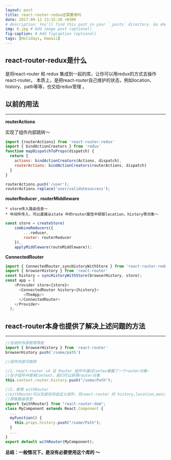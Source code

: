 ```yaml
---
layout: post
title: react-router-redux还需要用吗
date: 2017-09-12 13:32:20 +0300
# description: You’ll find this post in your `_posts` directory. Go ahead and edit it and re-build the site to see your changes. # Add post description (optional)
img: 6.jpg # Add image post (optional)
fig-caption: # Add figcaption (optional)
tags: [Holidays, Hawaii]
---
```

## react-router-redux是什么

  是将react-router 和 redux 集成到一起的库，让你可以用redux的方式去操作react-router。
  本质上，是把react-router自己维护的状态，例如location、history、path等等，也交给redux管理 。


## 以前的用法
----
  **routerActions**

  实现了组件内部跳转～

```js
import {routerActions} from 'react-router-redux'
import { bindActionCreators } from 'redux'
function mapDispatchToProps(dispatch) {
  return {
    actions: bindActionCreators(Actions, dispatch),
    routerActions: bindActionCreators(routerActions, dispatch)
  }
}

routerActions.push('/user');
routerActions.replace('user/validatesuccess');
```

  **routerReducer , routerMiddleware**

    * store传入路由信息～
    * 中间件传入，可以直接从state 中的router属性中获取location，history等对象～

```js
const store = createStore(
    combineReducers({
        ...reducer,
        router: routerReducer
    }),
    applyMiddleware(routeMiddleware));
```

  **ConnectedRouter**

```js
import { ConnectedRouter,syncHistoryWithStore } from 'react-router-redux'
import { browserHistory } from 'react-router'
const history = syncHistoryWithStore(browserHistory, store);
const app = (
    <Provider store={store}>
      <ConnectedRouter history={history}>
        <TheApp/>
      </ConnectedRouter>
    </Provider>
  );
```



## react-router本身也提供了解决上述问题的方法
-----

```js
//在组件外部使用导航
import { browserHistory } from 'react-router'
browserHistory.push('/some/path')

//组件内部可跳转

//1，react-router v4 在 Router 组件中通过Contex暴露了一个router对象~
//在子组件中使用Context，我们可以获得router对象
this.context.router.history.push("/some/Path");

//2，使用 withRouter
//withRouter可以包装任何自定义组件，将react-router 的 history,location,match 三个对象传入,
//获取路由信息
import {withRouter} from "react-router-dom";
class MyComponent extends React.Component {
  ...
  myFunction() {
    this.props.history.push("/some/Path");
  }
  ...
}
export default withRouter(MyComponent);
```

**总结：一般情况下，是没有必要使用这个库的 ～**
